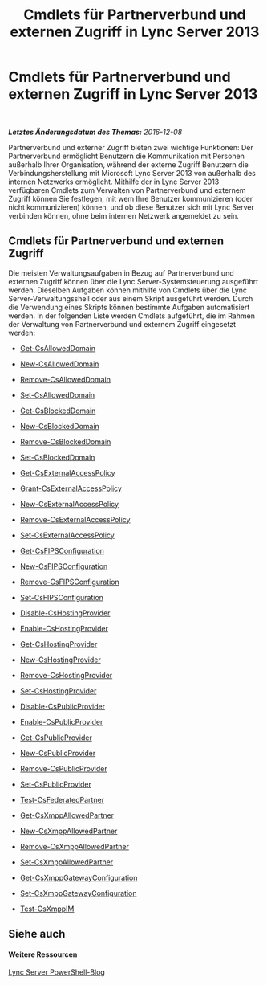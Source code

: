 ﻿---
title: Cmdlets für Partnerverbund und externen Zugriff in Lync Server 2013
TOCTitle: Cmdlets für Partnerverbund und externen Zugriff in Lync Server 2013
ms:assetid: 4a384a57-257f-47a6-98d9-54cea2c647b7
ms:mtpsurl: https://technet.microsoft.com/de-de/library/Gg415651(v=OCS.15)
ms:contentKeyID: 49293911
ms.date: 12/10/2016
mtps_version: v=OCS.15
ms.translationtype: HT
---

# Cmdlets für Partnerverbund und externen Zugriff in Lync Server 2013

 

_**Letztes Änderungsdatum des Themas:** 2016-12-08_

Partnerverbund und externer Zugriff bieten zwei wichtige Funktionen: Der Partnerverbund ermöglicht Benutzern die Kommunikation mit Personen außerhalb Ihrer Organisation, während der externe Zugriff Benutzern die Verbindungsherstellung mit Microsoft Lync Server 2013 von außerhalb des internen Netzwerks ermöglicht. Mithilfe der in Lync Server 2013 verfügbaren Cmdlets zum Verwalten von Partnerverbund und externem Zugriff können Sie festlegen, mit wem Ihre Benutzer kommunizieren (oder nicht kommunizieren) können, und ob diese Benutzer sich mit Lync Server verbinden können, ohne beim internen Netzwerk angemeldet zu sein.

## Cmdlets für Partnerverbund und externen Zugriff

Die meisten Verwaltungsaufgaben in Bezug auf Partnerverbund und externen Zugriff können über die Lync Server-Systemsteuerung ausgeführt werden. Dieselben Aufgaben können mithilfe von Cmdlets über die Lync Server-Verwaltungsshell oder aus einem Skript ausgeführt werden. Durch die Verwendung eines Skripts können bestimmte Aufgaben automatisiert werden. In der folgenden Liste werden Cmdlets aufgeführt, die im Rahmen der Verwaltung von Partnerverbund und externem Zugriff eingesetzt werden:

  - [Get-CsAllowedDomain](get-csalloweddomain.md)

  - [New-CsAllowedDomain](new-csalloweddomain.md)

  - [Remove-CsAllowedDomain](remove-csalloweddomain.md)

  - [Set-CsAllowedDomain](set-csalloweddomain.md)

  - [Get-CsBlockedDomain](get-csblockeddomain.md)

  - [New-CsBlockedDomain](new-csblockeddomain.md)

  - [Remove-CsBlockedDomain](remove-csblockeddomain.md)

  - [Set-CsBlockedDomain](set-csblockeddomain.md)

  - [Get-CsExternalAccessPolicy](get-csexternalaccesspolicy.md)

  - [Grant-CsExternalAccessPolicy](grant-csexternalaccesspolicy.md)

  - [New-CsExternalAccessPolicy](new-csexternalaccesspolicy.md)

  - [Remove-CsExternalAccessPolicy](remove-csexternalaccesspolicy.md)

  - [Set-CsExternalAccessPolicy](set-csexternalaccesspolicy.md)

  - [Get-CsFIPSConfiguration](get-csfipsconfiguration.md)

  - [New-CsFIPSConfiguration](new-csfipsconfiguration.md)

  - [Remove-CsFIPSConfiguration](remove-csfipsconfiguration.md)

  - [Set-CsFIPSConfiguration](set-csfipsconfiguration.md)

  - [Disable-CsHostingProvider](disable-cshostingprovider.md)

  - [Enable-CsHostingProvider](enable-cshostingprovider.md)

  - [Get-CsHostingProvider](get-cshostingprovider.md)

  - [New-CsHostingProvider](new-cshostingprovider.md)

  - [Remove-CsHostingProvider](remove-cshostingprovider.md)

  - [Set-CsHostingProvider](set-cshostingprovider.md)

  - [Disable-CsPublicProvider](disable-cspublicprovider.md)

  - [Enable-CsPublicProvider](enable-cspublicprovider.md)

  - [Get-CsPublicProvider](get-cspublicprovider.md)

  - [New-CsPublicProvider](new-cspublicprovider.md)

  - [Remove-CsPublicProvider](remove-cspublicprovider.md)

  - [Set-CsPublicProvider](set-cspublicprovider.md)

  - [Test-CsFederatedPartner](test-csfederatedpartner.md)

  - [Get-CsXmppAllowedPartner](get-csxmppallowedpartner.md)

  - [New-CsXmppAllowedPartner](new-csxmppallowedpartner.md)

  - [Remove-CsXmppAllowedPartner](remove-csxmppallowedpartner.md)

  - [Set-CsXmppAllowedPartner](set-csxmppallowedpartner.md)

  - [Get-CsXmppGatewayConfiguration](get-csxmppgatewayconfiguration.md)

  - [Set-CsXmppGatewayConfiguration](set-csxmppgatewayconfiguration.md)

  - [Test-CsXmppIM](test-csxmppim.md)

## Siehe auch

#### Weitere Ressourcen

[Lync Server PowerShell-Blog](http://go.microsoft.com/fwlink/?linkid=203150%26clcid=0x407)

